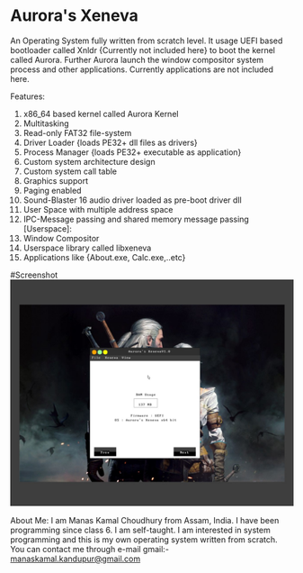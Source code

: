 # Aurora's Xeneva
An Operating System fully written from scratch level. It usage UEFI based bootloader called Xnldr {Currently not included here} to boot
the kernel called Aurora. Further Aurora launch the window compositor system process and other applications. Currently applications
are not included here.

Features:
1. x86_64 based kernel called Aurora Kernel
2. Multitasking
3. Read-only FAT32 file-system
4. Driver Loader {loads PE32+ dll files as drivers}
5. Process Manager {loads PE32+ executable as application}
6. Custom system architecture design
7. Custom system call table
8. Graphics support
9. Paging enabled
10. Sound-Blaster 16 audio driver loaded as pre-boot driver dll
11. User Space with multiple address space
12. IPC-Message passing and shared memory message passing
[Userspace]:
13. Window Compositor
14. Userspace library called libxeneva
15. Applications like {About.exe, Calc.exe,..etc}


#Screenshot
![alt text](https://github.com/manaskamal/aurora-xeneva/blob/master/images/XenevaApp1.jpg?raw=true)

About Me:
I am Manas Kamal Choudhury from Assam, India. I have been programming since class 6. I am self-taught.
I am interested in system programming and this is my own operating system written from scratch. You can 
contact me through e-mail
gmail:- manaskamal.kandupur@gmail.com